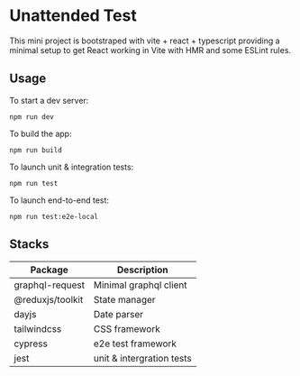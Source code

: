 # Unattended Test

This mini project is bootstraped with vite + react + typescript providing a minimal setup to get React working in Vite with HMR and some ESLint rules.

## Usage

To start a dev server:

```
npm run dev
```

To build the app:

```
npm run build
```

To launch unit & integration tests:

```
npm run test
```

To launch end-to-end test:

```
npm run test:e2e-local
```

## Stacks

| Package          | Description               |
| ---------------- | ------------------------- |
| graphql-request  | Minimal graphql client    |
| @reduxjs/toolkit | State manager             |
| dayjs            | Date parser               |
| tailwindcss      | CSS framework             |
| cypress          | e2e test framework        |
| jest             | unit & intergration tests |
